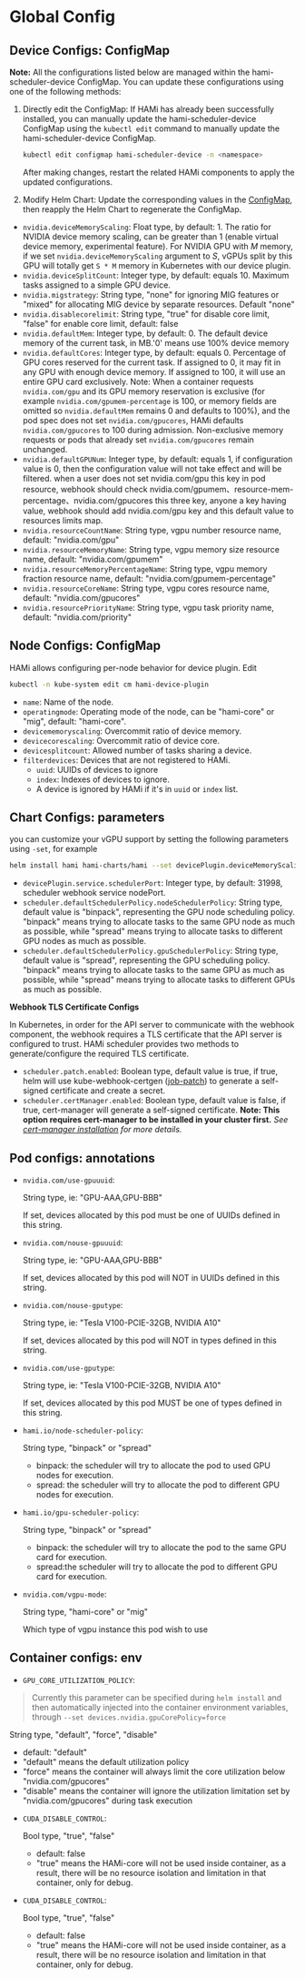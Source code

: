 # Global Config

## Device Configs: ConfigMap

**Note:**
All the configurations listed below are managed within the hami-scheduler-device ConfigMap.
You can update these configurations using one of the following methods:

1. Directly edit the ConfigMap: If HAMi has already been successfully installed, you can manually update the hami-scheduler-device ConfigMap using the `kubectl edit` command to manually update the hami-scheduler-device ConfigMap.

    ```bash
    kubectl edit configmap hami-scheduler-device -n <namespace>
    ```

    After making changes, restart the related HAMi components to apply the updated configurations.

2. Modify Helm Chart: Update the corresponding values in the [ConfigMap](../charts/hami/templates/scheduler/device-configmap.yaml), then reapply the Helm Chart to regenerate the ConfigMap.

* `nvidia.deviceMemoryScaling`: 
  Float type, by default: 1. The ratio for NVIDIA device memory scaling, can be greater than 1 (enable virtual device memory, experimental feature). For NVIDIA GPU with *M* memory, if we set `nvidia.deviceMemoryScaling` argument to *S*, vGPUs split by this GPU will totally get `S * M` memory in Kubernetes with our device plugin.
* `nvidia.deviceSplitCount`: 
  Integer type, by default: equals 10. Maximum tasks assigned to a simple GPU device.
* `nvidia.migstrategy`: 
  String type, "none" for ignoring MIG features or "mixed" for allocating MIG device by separate resources. Default "none"
* `nvidia.disablecorelimit`: 
  String type, "true" for disable core limit, "false" for enable core limit, default: false
* `nvidia.defaultMem`: 
  Integer type, by default: 0. The default device memory of the current task, in MB.'0' means use 100% device memory
* `nvidia.defaultCores`: 
  Integer type, by default: equals 0. Percentage of GPU cores reserved for the current task. If assigned to 0, it may fit in any GPU with enough device memory. If assigned to 100, it will use an entire GPU card exclusively.
  Note: When a container requests `nvidia.com/gpu` and its GPU memory reservation is exclusive (for example `nvidia.com/gpumem-percentage` is 100, or memory fields are omitted so `nvidia.defaultMem` remains 0 and defaults to 100%), and the pod spec does not set `nvidia.com/gpucores`, HAMi defaults `nvidia.com/gpucores` to 100 during admission. Non-exclusive memory requests or pods that already set `nvidia.com/gpucores` remain unchanged.
* `nvidia.defaultGPUNum`: 
  Integer type, by default: equals 1, if configuration value is 0, then the configuration value will not take effect and will be filtered. when a user does not set nvidia.com/gpu this key in pod resource, webhook should check nvidia.com/gpumem、resource-mem-percentage、nvidia.com/gpucores this three key, anyone a key having value, webhook should add nvidia.com/gpu key and this default value to resources limits map.
* `nvidia.resourceCountName`: 
  String type, vgpu number resource name, default: "nvidia.com/gpu"
* `nvidia.resourceMemoryName`: 
  String type, vgpu memory size resource name, default: "nvidia.com/gpumem"
* `nvidia.resourceMemoryPercentageName`: 
  String type, vgpu memory fraction resource name, default: "nvidia.com/gpumem-percentage" 
* `nvidia.resourceCoreName`: 
  String type, vgpu cores resource name, default: "nvidia.com/gpucores"
* `nvidia.resourcePriorityName`: 
  String type, vgpu task priority name, default: "nvidia.com/priority"

## Node Configs: ConfigMap
HAMi allows configuring per-node behavior for device plugin. Edit 
```sh
kubectl -n kube-system edit cm hami-device-plugin
```
* `name`: Name of the node.
* `operatingmode`: Operating mode of the node, can be "hami-core" or "mig", default: "hami-core".
* `devicememoryscaling`: Overcommit ratio of device memory.
* `devicecorescaling`: Overcommit ratio of device core.
* `devicesplitcount`: Allowed number of tasks sharing a device.
* `filterdevices`: Devices that are not registered to HAMi.
  * `uuid`: UUIDs of devices to ignore
  * `index`: Indexes of devices to ignore.
  * A device is ignored by HAMi if it's in `uuid` or `index` list.

## Chart Configs: parameters

you can customize your vGPU support by setting the following parameters using `-set`, for example

```bash
helm install hami hami-charts/hami --set devicePlugin.deviceMemoryScaling=5 ...
```

* `devicePlugin.service.schedulerPort`:
  Integer type, by default: 31998, scheduler webhook service nodePort.
* `scheduler.defaultSchedulerPolicy.nodeSchedulerPolicy`: String type, default value is "binpack", representing the GPU node scheduling policy. "binpack" means trying to allocate tasks to the same GPU node as much as possible, while "spread" means trying to allocate tasks to different GPU nodes as much as possible.
* `scheduler.defaultSchedulerPolicy.gpuSchedulerPolicy`: String type, default value is "spread", representing the GPU scheduling policy. "binpack" means trying to allocate tasks to the same GPU as much as possible, while "spread" means trying to allocate tasks to different GPUs as much as possible.

**Webhook TLS Certificate Configs**

In Kubernetes, in order for the API server to communicate with the webhook component, the webhook requires a TLS certificate that the API server is configured to trust. HAMi scheduler provides two methods to generate/configure the required TLS certificate.

* `scheduler.patch.enabled`:
  Boolean type, default value is true, if true, helm will use kube-webhook-certgen ([job-patch](../charts/hami/templates/scheduler/job-patch/job-createSecret.yaml)) to generate a self-signed certificate and create a secret.
* `scheduler.certManager.enabled`:
  Boolean type, default value is false, if true, cert-manager will generate a self-signed certificate. **Note: This option requires cert-manager to be installed in your cluster first.** _See [cert-manager installation](https://cert-manager.io/docs/installation/kubernetes/) for more details._

## Pod configs: annotations

* `nvidia.com/use-gpuuuid`:

  String type, ie: "GPU-AAA,GPU-BBB"

  If set, devices allocated by this pod must be one of UUIDs defined in this string.

* `nvidia.com/nouse-gpuuuid`:

  String type, ie: "GPU-AAA,GPU-BBB"

  If set, devices allocated by this pod will NOT in UUIDs defined in this string.

* `nvidia.com/nouse-gputype`:

  String type, ie: "Tesla V100-PCIE-32GB, NVIDIA A10"

  If set, devices allocated by this pod will NOT in types defined in this string.

* `nvidia.com/use-gputype`:

  String type, ie: "Tesla V100-PCIE-32GB, NVIDIA A10"

  If set, devices allocated by this pod MUST be one of types defined in this string.

* `hami.io/node-scheduler-policy`:

  String type, "binpack" or "spread"

  - binpack: the scheduler will try to allocate the pod to used GPU nodes for execution. 
  - spread: the scheduler will try to allocate the pod to different GPU nodes for execution.

* `hami.io/gpu-scheduler-policy`:

  String type, "binpack" or "spread"

  - binpack: the scheduler will try to allocate the pod to the same GPU card for execution.
  - spread:the scheduler will try to allocate the pod to different GPU card for execution. 

* `nvidia.com/vgpu-mode`:

  String type, "hami-core" or "mig"

  Which type of vgpu instance this pod wish to use

## Container configs: env

* `GPU_CORE_UTILIZATION_POLICY`:
> Currently this parameter can be specified during `helm install` and then automatically injected into the container environment variables, through `--set devices.nvidia.gpuCorePolicy=force`

  String type, "default", "force", "disable"

  - default: "default"
  - "default" means the default utilization policy
  - "force" means the container will always limit the core utilization below "nvidia.com/gpucores"
  - "disable" means the container will ignore the utilization limitation set by "nvidia.com/gpucores" during task execution

* `CUDA_DISABLE_CONTROL`:

  Bool type, "true", "false"

  - default: false
  - "true" means the HAMi-core will not be used inside container, as a result, there will be no resource isolation and limitation in that container, only for debug. 

* `CUDA_DISABLE_CONTROL`:

  Bool type, "true", "false"
  
  - default: false
  - "true" means the HAMi-core will not be used inside container, as a result, there will be no resource isolation and limitation in that container, only for debug.
